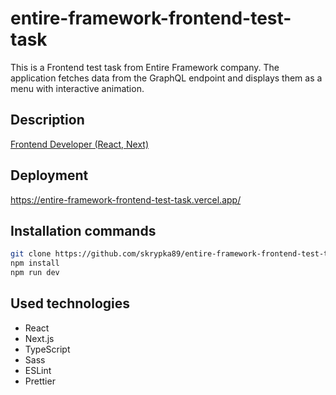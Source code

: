 # entire-framework-frontend-test-task

This is a Frontend test task from Entire Framework company. The application fetches data from the GraphQL endpoint and displays them as a menu with interactive animation.

## Description

[Frontend Developer (React, Next)](https://entireframework.notion.site/Frontend-Developer-React-Next-784de5b27dbb49d994291f7b43a82507)

## Deployment

https://entire-framework-frontend-test-task.vercel.app/

## Installation commands

```bash
git clone https://github.com/skrypka89/entire-framework-frontend-test-task.git
npm install
npm run dev
```

## Used technologies

- React
- Next.js
- TypeScript
- Sass
- ESLint
- Prettier
